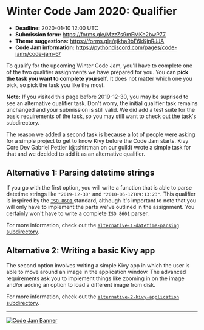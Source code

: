 # Winter Code Jam 2020: Qualifier

- **Deadline:** 2020-01-10 12:00 UTC
- **Submission form:** https://forms.gle/MzzZs9mFMKe2bwP77
- **Theme suggestions:** https://forms.gle/ejkha9bF6kKjnRJJA
- **Code Jam information:** https://pythondiscord.com/pages/code-jams/code-jam-6/

To qualify for the upcoming Winter Code Jam, you'll have to complete one of the two qualifier assignments we have prepared for you. You can **pick the task you want to complete yourself**. It does not matter which one you pick, so pick the task you like the most.

**Note:** If you visited this page before 2019-12-30, you may be suprised to see an alternative qualifier task. Don't worry, the initial qualifier task remains unchanged and your submission is still valid. We did add a test suite for the basic requirements of the task, so you may still want to check out the task's subdirectory.

The reason we added a second task is because a lot of people were asking for a simple project to get to know Kivy before the Code Jam starts. Kivy Core Dev Gabriel Pettier (@tshirtman on our guild) wrote a simple task for that and we decided to add it as an alternative qualifier.

## Alternative 1: Parsing datetime strings

If you go with the first option, you will write a function that is able to parse datetime strings like `"2019-12-30"` and `"2010-06-12T09:13:23"`. This qualifier is inspired by the [`ISO 8601` ](https://en.wikipedia.org/wiki/ISO_8601) standard, although it's important to note that you will only have to implement the parts we've outlined in the assignment. You certainly won't have to write a complete `ISO 8601` parser.

For more information, check out the [`alternative-1-datetime-parsing` subdirectory](alternative-1-datetime-parsing/).


## Alternative 2: Writing a basic Kivy app

The second option involves writing a simple Kivy app in which the user is able to move around an image in the application window. The advanced requirements ask you to implement things like zooming in on the image and/or adding an option to load a different image from disk.

For more information, check out the [`alternative-2-kivy-application` subdirectory](alternative-2-kivy-application/).

---

[![Code Jam Banner](https://raw.githubusercontent.com/python-discord/branding/master/logos/logo_discord_banner/code%20jam%206%20-%20website%20banner.png)](https://pythondiscord.com/pages/code-jams/code-jam-6/)
